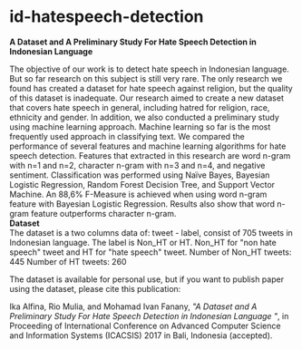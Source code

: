 # id-hatespeech-detection

<b>A Dataset and A Preliminary Study For Hate Speech Detection in Indonesian Language</b><br>

The objective of our work is to detect hate speech in Indonesian language. But so far research on this subject is still very rare. The only research we found has created a dataset for hate speech against religion, but the quality of this dataset is inadequate. Our research aimed to create a new dataset that covers hate speech in general, including hatred for religion, race, ethnicity and gender. In addition, we also conducted a preliminary study using machine learning approach. Machine learning so far is the most frequently used approach in classifying text. We compared the performance of several features and machine learning algorithms for hate speech detection. Features that extracted in this research are word n-gram with n=1 and n=2, character n-gram with n=3 and n=4, and negative sentiment. Classification was performed using Naïve Bayes, Bayesian Logistic Regression, Random Forest Decision Tree, and Support Vector Machine. An 88,6% F-Measure is achieved when using word n-gram feature with Bayesian Logistic Regression. Results also show that word n-gram feature outperforms character n-gram.
<br>
<b>Dataset</b><br>
The dataset is a two columns data of: tweet - label, consist of 705 tweets in Indonesian language.
The label is Non_HT or HT. Non_HT for "non hate speech" tweet and HT for "hate speech" tweet. 
Number of Non_HT tweets: 445
Number of HT tweets: 260

The dataset is available for personal use, but if you want to publish paper using the dataset, please cite this publication:

Ika Alfina, Rio Mulia, and Mohamad Ivan Fanany, <i>"A Dataset and A Preliminary Study For Hate Speech Detection in Indonesian Language 
"</i>, in Proceeding of International Conference on Advanced Computer Science and Information Systems (ICACSIS) 2017 in Bali, Indonesia (accepted).
